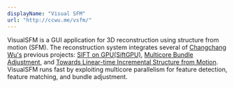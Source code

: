 ```yaml
---
displayName: "Visual SFM"
url: "http://ccwu.me/vsfm/"
---
```


VisualSFM is a GUI application for 3D reconstruction using structure from motion (SFM). The reconstruction system integrates several of [Changchang Wu's](http://ccwu.me)  previous projects: [SIFT on GPU(SiftGPU)](http://www.cs.unc.edu/~ccwu/siftgpu/),  [Multicore Bundle Adjustment](http://grail.cs.washington.edu/projects/mcba/), and [Towards  Linear-time Incremental Structure from Motion](http://ccwu.me/vsfm/vsfm.pdf). VisualSFM runs fast by  exploiting multicore parallelism for feature detection, feature matching, and bundle adjustment. 